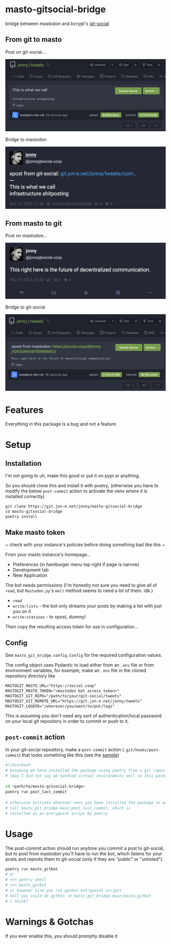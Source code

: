 # masto-gitsocial-bridge

bridge between mastodon and bcrypt's [git-social](https://github.com/diracdeltas/tweets)

## From git to masto

Post on git-social...

![Post on git social: This is what we call infrastructure shitposting](img/git-to-masto_0.png)

Bridge to mastodon

![Post on mastodon, same text but with link to the git commit](img/git-to-masto_1.png)

## From masto to git

Post on mastodon...

![Post on mastodon: This is the future of decentralized communication](img/masto-to-git_0.png)

Bridge to git-social

![Post on git social: same post, but with link to tweet](img/masto-to-git_1.png)

# Features

Everything in this package is a bug and not a feature.

# Setup

## Installation

I'm not going to uh, make this good or put it on pypi or anything.

So you should clone this and install it with poetry, (otherwise
you have to modify the below `post-commit` action to activate the
venv where it is installed correctly)

```shell
git clone https://git.jon-e.net/jonny/masto-gitsocial-bridge
cd masto-gitsocial-bridge
poetry install
```

## Make masto token

~ check with your instance's policies before doing something bad like this ~

From your masto instance's homepage...

- Preferences (in hamburger menu top right if page is narrow)
- Development tab
- New Application

The bot needs permissions (I'm honestly not sure you need to give all of `read`, but 
`Mastodon.py`'s `me()` method seems to need a lot of them. idk.)
- `read`
- `write:lists` - the bot only streams your posts by making a list with just you on it
- `write:statuses` - to xpost, dummy!

Then copy the resulting access token for use in configuration...

## Config

See `masto_git_bridge.config.Config` for the required configuration values.

The config object uses Pydantic to load either from an `.env` file or 
from environment variables, for example, make an `.env` file in the cloned
repository directory like

```
MASTOGIT_MASTO_URL="https://social.coop"
MASTOGIT_MASTO_TOKEN="<mastodon bot access token>"
MASTOGIT_GIT_REPO="/path/to/your/git-social/tweets"
MASTOGIT_GIT_REMOTE_URL="https://git.jon-e.net/jonny/tweets"
MASTOGIT_LOGDIR="/wherever/you/want/to/put/logs"
```

This is assuming you don't need any sort of authentication/local password
on your local git repository in order to commit or push to it.

## `post-commit` action

In your git-social repository, make a `post-commit` action (`.git/hooks/post-commit`)
that looks something like this (see the [sample](post-commit.sample))

```bash
#!/bin/bash
# Assuming we have installed the package using poetry from a git repository
# lmao I did not say we handled virtual environments well in this package

cd <path/to/masto-gitsocial-bridge>
poetry run post_last_commit

# otherwise activate whatever venv you have installed the package in and
# call masto_git_bridge.main:post_last_commit, which is
# installed as an entrypoint script by poetry
```

# Usage

The post-commit action should run anytime you commit a post to git-social, but to post
from mastodon you'll have to run the bot, which listens for your posts and reposts them to 
git-social (only if they are "public" or "unlisted").

```bash
poetry run masto_gitbot
# or 
# >>> poetry shell
# >>> masto_gitbot
# or however else you run python entrypoint scripts
# hell you could do python -m masto_git_bridge.main:masto_gitbot
# i think?
```

# Warnings & Gotchas

If you ever enable this, you should promptly disable it